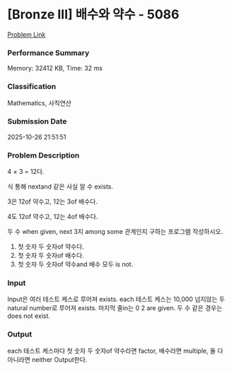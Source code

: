 <!-- Official English translation (US) — human-reviewed -->
<!-- Original: README.md -->
<!-- Translation generated: 2025-10-26 16:46:49 UTC -->

# [Bronze III] 배수와 약수 - 5086 

[Problem Link](https://www.acmicpc.net/problem/5086) 

### Performance Summary

Memory: 32412 KB, Time: 32 ms

### Classification

Mathematics, 사칙연산

### Submission Date

2025-10-26 21:51:51

### Problem Description

<p>4 × 3 = 12다.</p>

<p> 식 통해 nextand 같은 사실 알 수 exists.</p>

<p>3은 12of 약수고, 12는 3of 배수다.</p>

<p>4도 12of 약수고, 12는 4of 배수다.</p>

<p>두 수 when given, next 3지 among some 관계인지 구하는 프로그램 작성하시오.</p>

<ol>
	<li>첫  숫자 두  숫자of 약수다.</li>
	<li>첫  숫자 두  숫자of 배수다.</li>
	<li>첫  숫자 두  숫자of 약수and 배수 모두 is not.</li>
</ol>

### Input 

 <p>Input은 여러 테스트 케스로 루어져 exists. each 테스트 케스는 10,000 넘지않는 두 natural number로 루어져 exists. 마지막 줄in는 0 2 are given. 두 수 같은 경우는 does not exist.</p>

### Output 

 <p>each 테스트 케스마다 첫  숫자 두  숫자of 약수라면 factor, 배수라면 multiple, 둘 다 아니라면 neither Output한다.</p>

